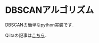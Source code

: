 # DBSCANアルゴリズム

DBSCANの簡単なpython実装です．

Qiitaの記事は[こちら](https://qiita.com/Kota_Yukawa/items/f51a738f01754cc05ddd)．
